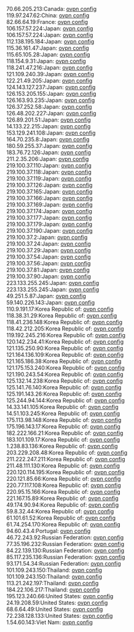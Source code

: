 70.66.205.213:Canada: [ovpn config](vpn/70_66_205_213.ovpn)  
119.97.247.62:China: [ovpn config](vpn/119_97_247_62.ovpn)  
82.66.64.19:France: [ovpn config](vpn/82_66_64_19.ovpn)  
106.157.57.224:Japan: [ovpn config](vpn/106_157_57_224.ovpn)  
106.157.57.224:Japan: [ovpn config](vpn/106_157_57_224.ovpn)  
112.138.195.184:Japan: [ovpn config](vpn/112_138_195_184.ovpn)  
115.36.161.47:Japan: [ovpn config](vpn/115_36_161_47.ovpn)  
115.65.105.28:Japan: [ovpn config](vpn/115_65_105_28.ovpn)  
118.154.9.31:Japan: [ovpn config](vpn/118_154_9_31.ovpn)  
118.241.47.216:Japan: [ovpn config](vpn/118_241_47_216.ovpn)  
121.109.240.39:Japan: [ovpn config](vpn/121_109_240_39.ovpn)  
122.21.49.205:Japan: [ovpn config](vpn/122_21_49_205.ovpn)  
124.143.127.237:Japan: [ovpn config](vpn/124_143_127_237.ovpn)  
126.153.205.155:Japan: [ovpn config](vpn/126_153_205_155.ovpn)  
126.163.93.235:Japan: [ovpn config](vpn/126_163_93_235.ovpn)  
126.37.252.58:Japan: [ovpn config](vpn/126_37_252_58.ovpn)  
126.48.202.227:Japan: [ovpn config](vpn/126_48_202_227.ovpn)  
126.89.201.51:Japan: [ovpn config](vpn/126_89_201_51.ovpn)  
14.133.22.215:Japan: [ovpn config](vpn/14_133_22_215.ovpn)  
153.129.241.108:Japan: [ovpn config](vpn/153_129_241_108.ovpn)  
164.70.235.8:Japan: [ovpn config](vpn/164_70_235_8.ovpn)  
180.59.255.37:Japan: [ovpn config](vpn/180_59_255_37.ovpn)  
183.76.72.126:Japan: [ovpn config](vpn/183_76_72_126.ovpn)  
211.2.35.206:Japan: [ovpn config](vpn/211_2_35_206.ovpn)  
219.100.37.110:Japan: [ovpn config](vpn/219_100_37_110.ovpn)  
219.100.37.118:Japan: [ovpn config](vpn/219_100_37_118.ovpn)  
219.100.37.119:Japan: [ovpn config](vpn/219_100_37_119.ovpn)  
219.100.37.126:Japan: [ovpn config](vpn/219_100_37_126.ovpn)  
219.100.37.165:Japan: [ovpn config](vpn/219_100_37_165.ovpn)  
219.100.37.166:Japan: [ovpn config](vpn/219_100_37_166.ovpn)  
219.100.37.169:Japan: [ovpn config](vpn/219_100_37_169.ovpn)  
219.100.37.174:Japan: [ovpn config](vpn/219_100_37_174.ovpn)  
219.100.37.177:Japan: [ovpn config](vpn/219_100_37_177.ovpn)  
219.100.37.179:Japan: [ovpn config](vpn/219_100_37_179.ovpn)  
219.100.37.190:Japan: [ovpn config](vpn/219_100_37_190.ovpn)  
219.100.37.2:Japan: [ovpn config](vpn/219_100_37_2.ovpn)  
219.100.37.24:Japan: [ovpn config](vpn/219_100_37_24.ovpn)  
219.100.37.29:Japan: [ovpn config](vpn/219_100_37_29.ovpn)  
219.100.37.54:Japan: [ovpn config](vpn/219_100_37_54.ovpn)  
219.100.37.56:Japan: [ovpn config](vpn/219_100_37_56.ovpn)  
219.100.37.81:Japan: [ovpn config](vpn/219_100_37_81.ovpn)  
219.100.37.90:Japan: [ovpn config](vpn/219_100_37_90.ovpn)  
223.133.255.245:Japan: [ovpn config](vpn/223_133_255_245.ovpn)  
223.133.255.245:Japan: [ovpn config](vpn/223_133_255_245.ovpn)  
49.251.5.87:Japan: [ovpn config](vpn/49_251_5_87.ovpn)  
59.140.226.143:Japan: [ovpn config](vpn/59_140_226_143.ovpn)  
110.9.191.17:Korea Republic of: [ovpn config](vpn/110_9_191_17.ovpn)  
118.38.31.29:Korea Republic of: [ovpn config](vpn/118_38_31_29.ovpn)  
118.41.236.148:Korea Republic of: [ovpn config](vpn/118_41_236_148.ovpn)  
118.42.212.205:Korea Republic of: [ovpn config](vpn/118_42_212_205.ovpn)  
119.192.245.216:Korea Republic of: [ovpn config](vpn/119_192_245_216.ovpn)  
120.142.234.41:Korea Republic of: [ovpn config](vpn/120_142_234_41.ovpn)  
121.135.250.90:Korea Republic of: [ovpn config](vpn/121_135_250_90.ovpn)  
121.164.136.109:Korea Republic of: [ovpn config](vpn/121_164_136_109.ovpn)  
121.165.186.38:Korea Republic of: [ovpn config](vpn/121_165_186_38.ovpn)  
121.175.153.240:Korea Republic of: [ovpn config](vpn/121_175_153_240.ovpn)  
121.190.243.54:Korea Republic of: [ovpn config](vpn/121_190_243_54.ovpn)  
125.132.14.238:Korea Republic of: [ovpn config](vpn/125_132_14_238.ovpn)  
125.141.76.140:Korea Republic of: [ovpn config](vpn/125_141_76_140.ovpn)  
125.191.143.26:Korea Republic of: [ovpn config](vpn/125_191_143_26.ovpn)  
125.244.94.144:Korea Republic of: [ovpn config](vpn/125_244_94_144.ovpn)  
14.33.141.105:Korea Republic of: [ovpn config](vpn/14_33_141_105.ovpn)  
14.51.103.245:Korea Republic of: [ovpn config](vpn/14_51_103_245.ovpn)  
175.113.98.148:Korea Republic of: [ovpn config](vpn/175_113_98_148.ovpn)  
175.196.143.17:Korea Republic of: [ovpn config](vpn/175_196_143_17.ovpn)  
182.222.166.21:Korea Republic of: [ovpn config](vpn/182_222_166_21.ovpn)  
183.101.109.17:Korea Republic of: [ovpn config](vpn/183_101_109_17.ovpn)  
1.238.83.136:Korea Republic of: [ovpn config](vpn/1_238_83_136.ovpn)  
203.229.208.48:Korea Republic of: [ovpn config](vpn/203_229_208_48.ovpn)  
211.222.247.211:Korea Republic of: [ovpn config](vpn/211_222_247_211.ovpn)  
211.48.111.130:Korea Republic of: [ovpn config](vpn/211_48_111_130.ovpn)  
220.120.114.195:Korea Republic of: [ovpn config](vpn/220_120_114_195.ovpn)  
220.121.85.66:Korea Republic of: [ovpn config](vpn/220_121_85_66.ovpn)  
220.77.117.108:Korea Republic of: [ovpn config](vpn/220_77_117_108.ovpn)  
220.95.15.166:Korea Republic of: [ovpn config](vpn/220_95_15_166.ovpn)  
221.167.15.89:Korea Republic of: [ovpn config](vpn/221_167_15_89.ovpn)  
49.174.90.94:Korea Republic of: [ovpn config](vpn/49_174_90_94.ovpn)  
59.8.32.44:Korea Republic of: [ovpn config](vpn/59_8_32_44.ovpn)  
61.101.61.52:Korea Republic of: [ovpn config](vpn/61_101_61_52.ovpn)  
61.74.254.170:Korea Republic of: [ovpn config](vpn/61_74_254_170.ovpn)  
94.60.43.4:Portugal: [ovpn config](vpn/94_60_43_4.ovpn)  
46.72.243.92:Russian Federation: [ovpn config](vpn/46_72_243_92.ovpn)  
77.35.196.232:Russian Federation: [ovpn config](vpn/77_35_196_232.ovpn)  
84.22.139.130:Russian Federation: [ovpn config](vpn/84_22_139_130.ovpn)  
85.117.235.136:Russian Federation: [ovpn config](vpn/85_117_235_136.ovpn)  
93.171.54.34:Russian Federation: [ovpn config](vpn/93_171_54_34.ovpn)  
101.109.243.150:Thailand: [ovpn config](vpn/101_109_243_150.ovpn)  
101.109.243.150:Thailand: [ovpn config](vpn/101_109_243_150.ovpn)  
113.21.242.197:Thailand: [ovpn config](vpn/113_21_242_197.ovpn)  
184.22.106.217:Thailand: [ovpn config](vpn/184_22_106_217.ovpn)  
195.123.240.66:United States: [ovpn config](vpn/195_123_240_66.ovpn)  
24.19.208.59:United States: [ovpn config](vpn/24_19_208_59.ovpn)  
68.6.64.49:United States: [ovpn config](vpn/68_6_64_49.ovpn)  
72.238.128.133:United States: [ovpn config](vpn/72_238_128_133.ovpn)  
1.54.60.143:Viet Nam: [ovpn config](vpn/1_54_60_143.ovpn)  
